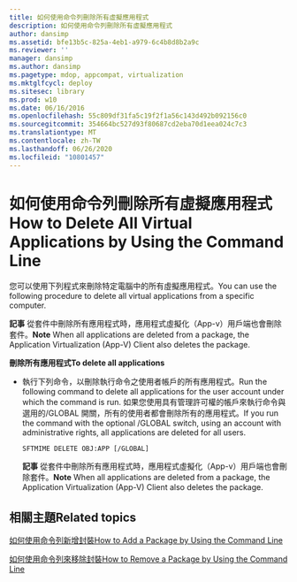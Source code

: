 ```yaml
---
title: 如何使用命令列刪除所有虛擬應用程式
description: 如何使用命令列刪除所有虛擬應用程式
author: dansimp
ms.assetid: bfe13b5c-825a-4eb1-a979-6c4b8d8b2a9c
ms.reviewer: ''
manager: dansimp
ms.author: dansimp
ms.pagetype: mdop, appcompat, virtualization
ms.mktglfcycl: deploy
ms.sitesec: library
ms.prod: w10
ms.date: 06/16/2016
ms.openlocfilehash: 55c809df31fa5c19f2f1a56c143d492b092156c0
ms.sourcegitcommit: 354664bc527d93f80687cd2eba70d1eea024c7c3
ms.translationtype: MT
ms.contentlocale: zh-TW
ms.lasthandoff: 06/26/2020
ms.locfileid: "10801457"
---
```

# <span data-ttu-id="1d292-103">如何使用命令列刪除所有虛擬應用程式</span><span class="sxs-lookup"><span data-stu-id="1d292-103">How to Delete All Virtual Applications by Using the Command Line</span></span>


<span data-ttu-id="1d292-104">您可以使用下列程式來刪除特定電腦中的所有虛擬應用程式。</span><span class="sxs-lookup"><span data-stu-id="1d292-104">You can use the following procedure to delete all virtual applications from a specific computer.</span></span>

<span data-ttu-id="1d292-105">**記事** 從套件中刪除所有應用程式時，應用程式虛擬化（App-v）用戶端也會刪除套件。</span><span class="sxs-lookup"><span data-stu-id="1d292-105">**Note** When all applications are deleted from a package, the Application Virtualization (App-V) Client also deletes the package.</span></span>

 

**<span data-ttu-id="1d292-106">刪除所有應用程式</span><span class="sxs-lookup"><span data-stu-id="1d292-106">To delete all applications</span></span>**

-   <span data-ttu-id="1d292-107">執行下列命令，以刪除執行命令之使用者帳戶的所有應用程式。</span><span class="sxs-lookup"><span data-stu-id="1d292-107">Run the following command to delete all applications for the user account under which the command is run.</span></span> <span data-ttu-id="1d292-108">如果您使用具有管理許可權的帳戶來執行命令與選用的/GLOBAL 開關，所有的使用者都會刪除所有的應用程式。</span><span class="sxs-lookup"><span data-stu-id="1d292-108">If you run the command with the optional /GLOBAL switch, using an account with administrative rights, all applications are deleted for all users.</span></span>

    `SFTMIME DELETE OBJ:APP [/GLOBAL]`

    <span data-ttu-id="1d292-109">**記事** 從套件中刪除所有應用程式時，應用程式虛擬化（App-v）用戶端也會刪除套件。</span><span class="sxs-lookup"><span data-stu-id="1d292-109">**Note** When all applications are deleted from a package, the Application Virtualization (App-V) Client also deletes the package.</span></span>

     

## <span data-ttu-id="1d292-110">相關主題</span><span class="sxs-lookup"><span data-stu-id="1d292-110">Related topics</span></span>


[<span data-ttu-id="1d292-111">如何使用命令列新增封裝</span><span class="sxs-lookup"><span data-stu-id="1d292-111">How to Add a Package by Using the Command Line</span></span>](how-to-add-a-package-by-using-the-command-line.md)

[<span data-ttu-id="1d292-112">如何使用命令列來移除封裝</span><span class="sxs-lookup"><span data-stu-id="1d292-112">How to Remove a Package by Using the Command Line</span></span>](how-to-remove-a-package-by-using-the-command-line.md)

 

 





